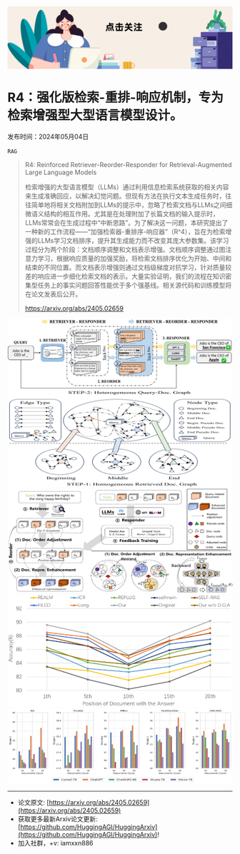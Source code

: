 ![](https://raw.githubusercontent.com/HuggingAGI/HuggingArxiv/main/imgs/follow2.gif)
# R4：强化版检索-重排-响应机制，专为检索增强型大型语言模型设计。
发布时间：2024年05月04日

`RAG`
> R4: Reinforced Retriever-Reorder-Responder for Retrieval-Augmented Large Language Models
>
> 检索增强的大型语言模型（LLMs）通过利用信息检索系统获取的相关内容来生成准确回应，以解决幻觉问题。但现有方法在执行文本生成任务时，往往简单地将相关文档附加到LLMs的提示中，忽略了检索文档与LLMs之间细微语义结构的相互作用。尤其是在处理附加了长篇文档的输入提示时，LLMs常常会在生成过程中“中断思路”。为了解决这一问题，本研究提出了一种新的工作流程——“加强检索器-重排序-响应器”（R^4），旨在为检索增强的LLMs学习文档排序，提升其生成能力而不改变其庞大参数集。该学习过程分为两个阶段：文档顺序调整和文档表示增强。文档顺序调整通过图注意力学习，根据响应质量的加强奖励，将检索文档排序优化为开始、中间和结束的不同位置。而文档表示增强则通过文档级梯度对抗学习，针对质量较差的响应进一步细化检索文档的表示。大量实验证明，我们的流程在知识密集型任务上的事实问题回答性能优于多个强基线。相关源代码和训练模型将在论文发表后公开。
>
> https://arxiv.org/abs/2405.02659

![](https://raw.githubusercontent.com/HuggingAGI/HuggingArxiv/main/paper_images/2405.02659/x1.png)
![](https://raw.githubusercontent.com/HuggingAGI/HuggingArxiv/main/paper_images/2405.02659/x2.png)
![](https://raw.githubusercontent.com/HuggingAGI/HuggingArxiv/main/paper_images/2405.02659/x3.png)
![](https://raw.githubusercontent.com/HuggingAGI/HuggingArxiv/main/paper_images/2405.02659/x4.png)
![](https://raw.githubusercontent.com/HuggingAGI/HuggingArxiv/main/paper_images/2405.02659/x5.png)

<hr />

- 论文原文: [https://arxiv.org/abs/2405.02659](https://arxiv.org/abs/2405.02659)
- 获取更多最新Arxiv论文更新: [https://github.com/HuggingAGI/HuggingArxiv](https://github.com/HuggingAGI/HuggingArxiv)!
- 加入社群，+v: iamxxn886